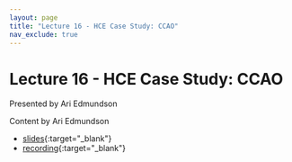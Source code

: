 ```yaml
---
layout: page
title: "Lecture 16 - HCE Case Study: CCAO"
nav_exclude: true
---
```


# Lecture 16 - HCE Case Study: CCAO

Presented by Ari Edmundson

Content by Ari Edmundson

- [slides](https://docs.google.com/presentation/d/1xznqM6dd8XsklPvXYS_WzYhmuQvQJqOxMhOMnxq7Rto/edit?usp=sharing){:target="_blank"}
- [recording](https://www.youtube.com/watch?v=PvxMAukFvJE){:target="_blank"}